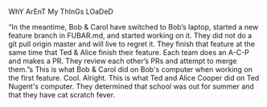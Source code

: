 WhY ArEnT My ThInGs LOaDeD

“In the meantime, Bob & Carol have switched to Bob’s laptop, started a new feature branch in FUBAR.md, and started working on it. They did not do a git pull origin master and will live to regret it. They finish that feature at the same time that Ted & Alice finish their feature. Each team does an A-C-P and makes a PR. They review each other’s PRs and attempt to merge them.”s
This is what Bob & Carol did on Bob's computer when working on the first feature.  Cool.  Alright.
This is what Ted and Alice Cooper did on Ted Nugent's computer. They determined that school was out for summer and that they have cat scratch fever.
